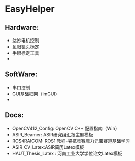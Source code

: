 # EasyHelper

## Hardware:
- 达妙电机控制
- 鱼眼镜头标定
- 手眼标定工具
- 
## SoftWare:
- 串口控制
- GUI基础框架（imGUI）
- 
## Docs:
- OpenCV412_Config: OpenCV C++ 配置指南（Win）
- ASIR_Beamer: ASIR研究组汇报主题模板
- ROS4RAICOM: ROS1 教程-睿抗竞赛魔力元宝赛道基础学习
- ASIR_CV_Latex:ASIR简历Latex模板 
- HAUT_Thesis_Latex : 河南工业大学学位论文Latex模板
